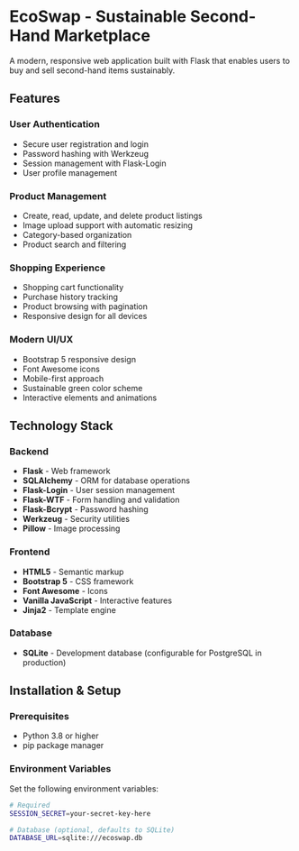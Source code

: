 # EcoSwap - Sustainable Second-Hand Marketplace

A modern, responsive web application built with Flask that enables users to buy and sell second-hand items sustainably.

## Features

### User Authentication
- Secure user registration and login
- Password hashing with Werkzeug
- Session management with Flask-Login
- User profile management

### Product Management
- Create, read, update, and delete product listings
- Image upload support with automatic resizing
- Category-based organization
- Product search and filtering

### Shopping Experience
- Shopping cart functionality
- Purchase history tracking
- Product browsing with pagination
- Responsive design for all devices

### Modern UI/UX
- Bootstrap 5 responsive design
- Font Awesome icons
- Mobile-first approach
- Sustainable green color scheme
- Interactive elements and animations

## Technology Stack

### Backend
- **Flask** - Web framework
- **SQLAlchemy** - ORM for database operations
- **Flask-Login** - User session management
- **Flask-WTF** - Form handling and validation
- **Flask-Bcrypt** - Password hashing
- **Werkzeug** - Security utilities
- **Pillow** - Image processing

### Frontend
- **HTML5** - Semantic markup
- **Bootstrap 5** - CSS framework
- **Font Awesome** - Icons
- **Vanilla JavaScript** - Interactive features
- **Jinja2** - Template engine

### Database
- **SQLite** - Development database (configurable for PostgreSQL in production)

## Installation & Setup

### Prerequisites
- Python 3.8 or higher
- pip package manager

### Environment Variables
Set the following environment variables:

```bash
# Required
SESSION_SECRET=your-secret-key-here

# Database (optional, defaults to SQLite)
DATABASE_URL=sqlite:///ecoswap.db
